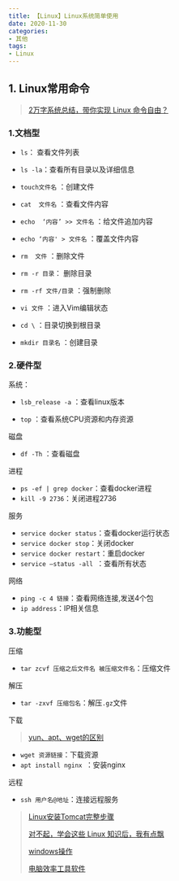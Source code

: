```yaml
---
title: 【Linux】Linux系统简单使用
date: 2020-11-30
categories: 
- 其他
tags: 
- Linux
---
```


## 1. Linux常用命令

> [2万字系统总结，带你实现 Linux 命令自由？](https://juejin.cn/post/6938385978004340744)

### 1.文档型

+ `ls`： 查看文件列表
+ `ls -la`：查看所有目录以及详细信息

+ `touch文件名` ：创建文件

+ `cat  文件名` ：查看文件内容

+ `echo  ‘内容’ >> 文件名` ：给文件追加内容

+ `echo ‘内容' > 文件名` ：覆盖文件内容

+ `rm  文件` ：删除文件

+ `rm -r 目录`： 删除目录

+ `rm -rf 文件/目录` ：强制删除

+ `vi 文件` ：进入Vim编辑状态

+ `cd \` ：目录切换到根目录

+ `mkdir 目录名` ：创建目录

### 2.硬件型

系统：

+ `lsb_release -a` ：查看linux版本

+ `top` ：查看系统CPU资源和内存资源

磁盘

+ `df -Th` ：查看磁盘

进程

+ `ps -ef | grep docker`：查看docker进程
+ `kill -9 2736`：关闭进程2736

服务

+ `service docker status`：查看docker运行状态
+ `service docker stop`：关闭docker
+ `service docker restart`：重启docker
+ `service –status -all `：查看所有状态

网络

+ `ping -c 4 链接`：查看网络连接,发送4个包
+ `ip address`：IP相关信息

### 3.功能型

压缩

+ `tar zcvf 压缩之后文件名 被压缩文件名`：压缩文件

解压

+ `tar -zxvf 压缩包名`：解压`.gz`文件

下载

> [yun、apt、wget的区别](https://www.cnblogs.com/zq8421/p/10037532.html)

+ `wget 资源链接`：下载资源
+ `apt install nginx `：安装nginx

远程

+ `ssh 用户名@地址`：连接远程服务

> [Linux安装Tomcat完整步骤](https://blog.csdn.net/qq_32218457/article/details/79788800?utm_medium=distribute.pc_relevant.none-task-blog-BlogCommendFromBaidu-2.control&depth_1-utm_source=distribute.pc_relevant.none-task-blog-BlogCommendFromBaidu-2.control)
> 
> [对不起，学会这些 Linux 知识后，我有点飘](https://juejin.cn/post/6881755746216706062)
> 
> [windows操作](https://juejin.cn/post/7020574670097219621)
> 
> [电脑效率工具软件](https://juejin.cn/post/6844903602817859598)
